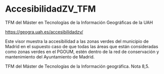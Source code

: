 # AccesibilidadZV_TFM
TFM del Máster en Tecnologías de la Información Geográficas de la UAH

https://geogra.uah.es/accesibilidadzv/


Este visor muestra la accesibilidad a las zonas verdes del municipio de Madrid en el supuesto caso de que todas las áreas que están consideradas como zonas verdes en el PGOUM, estén dentro de la red de conservación y mantenimiento del Ayuntamiento de Madrid.


TFM del Máster de Tecnologías de la Información geográfica. Nota 8,5.
